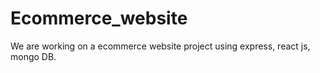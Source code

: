 # Ecommerce_website
We are working on a ecommerce website project using express, react js, mongo DB. 

